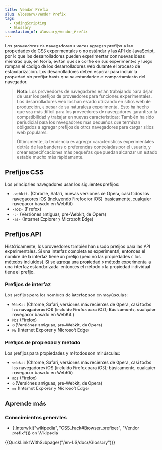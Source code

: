 ```yaml
---
title: Vendor Prefix
slug: Glossary/Vendor_Prefix
tags:
  - CodingScripting
  - Glossary
translation_of: Glossary/Vendor_Prefix
---
```

Los proveedores de navegadores a veces agregan prefijos a las propiedades de CSS experimentales o no estándar y las API de JavaScript, por lo que los desarrolladores pueden experimentar con nuevas ideas mientras que, en teoría, evitan que se confíe en sus experimentos y luego rompan el código de los desarrolladores web durante el proceso de estandarización. Los desarrolladores deben esperar para incluir la propiedad sin prefijar hasta que se estandarice el comportamiento del navegador.

> **Nota:** Los proveedores de navegadores están trabajando para dejar de usar los prefijos de proveedores para funciones experimentales. Los desarrolladores web los han estado utilizando en sitios web de producción, a pesar de su naturaleza experimental. Esto ha hecho que sea más difícil para los proveedores de navegadores garantizar la compatibilidad y trabajar en nuevas características; También ha sido perjudicial para los navegadores más pequeños que terminan obligados a agregar prefijos de otros navegadores para cargar sitios web populares.
>
> Últimamente, la tendencia es agregar características experimentales detrás de las banderas o preferencias controladas por el usuario, y crear especificaciones más pequeñas que puedan alcanzar un estado estable mucho más rápidamente.

## Prefijos CSS

Los principales navegadores usan los siguientes prefijos:

- `-webkit-` (Chrome, Safari, nuevas versiones de Opera, casi todos los navegadores iOS (incluyendo Firefox for iOS); basicamente, cualquier navegador basado en WebKit)
- `-moz-` (Firefox)
- `-o-` (Versiónes antiguas, pre-Webkit, de Opera)
- `-ms-` (Internet Explorer y Microsoft Edge)

## Prefijos API

Históricamente, los proveedores también han usado prefijos para las API experimentales. Si una interfaz completa es experimental, entonces el nombre de la interfaz tiene un prefijo (pero no las propiedades o los métodos incluidos). Si se agrega una propiedad o método experimental a una interfaz estandarizada, entonces el método o la propiedad individual tiene el prefijo.

### Prefijos de interfaz

Los prefijos para los nombres de interfaz son en mayúsculas:

- `WebKit` (Chrome, Safari, versiones más recientes de Opera, casi todos los navegadores iOS (incluido Firefox para iOS); Básicamente, cualquier navegador basado en WebKit.)
- `Moz` (Firefox)
- `O` (Versiónes antiguas, pre-Webkit, de Opera)
- `MS` (Internet Explorer y Microsoft Edge)

### Prefijos de propiedad y método

Los prefijos para propiedades y métodos son minúsculas:

- `webkit` (Chrome, Safari, versiones más recientes de Opera, casi todos los navegadores iOS (incluido Firefox para iOS); básicamente, cualquier navegador basado en WebKit)
- `moz` (Firefox)
- `o` (Versiónes antiguas, pre-Webkit, de Opera)
- `ms` (Internet Explorer y Microsoft Edge)

## Aprende más

### Conocimientos generales

- {{Interwiki("wikipedia", "CSS_hack#Browser_prefixes", "Vendor prefix")}} on Wikipedia

{{QuickLinksWithSubpages("/en-US/docs/Glossary")}}
